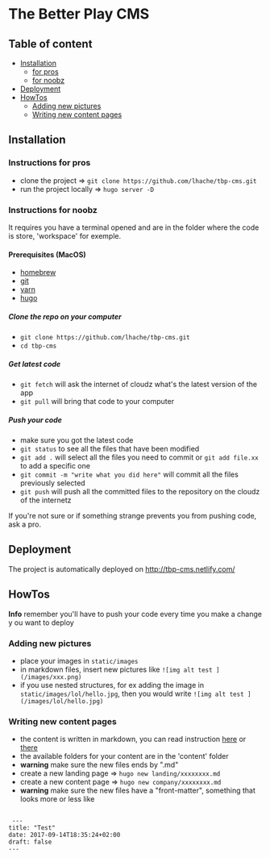 # The Better Play CMS

## Table of content
- [Installation](#installation)
  - [for pros](#instructions-for-pros)
  - [for noobz](#instructions-for-noobz)
- [Deployment](#deployment)
- [HowTos](#howtos)
  - [Adding new pictures](#adding-new-pictures)
  - [Writing new content pages](#writing-new-content-pages)

## Installation

### Instructions for pros
- clone the project => `git clone https://github.com/lhache/tbp-cms.git`
- run the project locally => `hugo server -D`

### Instructions for noobz

It requires you have a terminal opened and are in the folder where the code is store, 'workspace' for exemple.

#### Prerequisites (MacOS)
- [homebrew](https://brew.sh/)
- [git](https://git-scm.com/download/mac)
- [yarn](https://yarnpkg.com/lang/en/docs/install/#mac-tab)
- [hugo](https://gohugo.io/getting-started/installing/#macos)

##### Clone the repo on your computer
- `git clone https://github.com/lhache/tbp-cms.git`
- `cd tbp-cms`

##### Get latest code
- `git fetch` will ask the internet of cloudz what's the latest version of the app
- `git pull` will bring that code to your computer

##### Push your code
- make sure you got the latest code
- `git status` to see all the files that have been modified
- `git add .` will select all the files you need to commit or `git add file.xx` to add a specific one
- `git commit -m "write what you did here"` will commit all the files previously selected
- `git push` will push all the committed files to the repository on the cloudz of the internetz

If you're not sure or if something strange prevents you from pushing code, ask a pro.

## Deployment
The project is automatically deployed on http://tbp-cms.netlify.com/

## HowTos

**Info** remember you'll have to push your code every time you make a change y ou want to deploy

### Adding new pictures
- place your images in `static/images`
- in markdown files, insert new pictures like `![img alt test ](/images/xxx.png)`
- if you use nested structures, for ex adding the image in `static/images/lol/hello.jpg`, then you would write `![img alt test ](/images/lol/hello.jpg)`

### Writing new content pages
- the content is written in markdown, you can read instruction [here](https://guides.github.com/features/mastering-markdown/) or   [there](https://daringfireball.net/projects/markdown/syntax#precode)
- the available folders for your content are in the 'content' folder
- **warning** make sure the new files ends by ".md"
- create a new landing page => `hugo new landing/xxxxxxxx.md`
- create a new content page => `hugo new company/xxxxxxxx.md`
- **warning** make sure the new files have a "front-matter", something that looks more or less like
 <pre><code>
 ---
title: "Test"
date: 2017-09-14T18:35:24+02:00
draft: false
---
 </code></pre>
